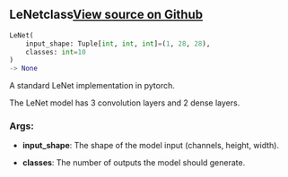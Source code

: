 ## LeNet<span class="tag">class</span><a class="sourcelink" href=https://github.com/fastestimator/fastestimator/blob/r1.0/fastestimator/architecture/pytorch/lenet.py/#L22-L54>View source on Github</a>
```python
LeNet(
	input_shape: Tuple[int, int, int]=(1, 28, 28),
	classes: int=10
)
-> None
```
A standard LeNet implementation in pytorch.

The LeNet model has 3 convolution layers and 2 dense layers.


<h3>Args:</h3>


* **input_shape**: The shape of the model input (channels, height, width).

* **classes**: The number of outputs the model should generate.

